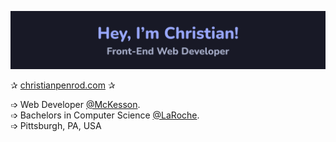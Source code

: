 [<img src="banner.png" alt="Hey, I'm Christian. Front-End Web Developer (https://www.christianpenrod.com)" title="Hey, I'm Christian. Front-End Web Developer (https://www.christianpenrod.com)"/>](https://www.christianpenrod.com)

✰ [christianpenrod.com](https://christianpenrod.com) ✰ 

➩ Web Developer [@McKesson](https://www.mckesson.com/). <br />
➩ Bachelors in Computer Science [@LaRoche](https://www.laroche.edu/Academics/Areas_of_Study/Computer_Science/Degrees_and_Requirements/?pid=16). <br />
➩ Pittsburgh, PA, USA

<br />
